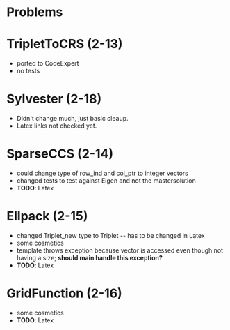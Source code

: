 # Problems

# TripletToCRS (2-13)
- ported to CodeExpert
- no tests

# Sylvester (2-18)
- Didn't change much, just basic cleaup.
- Latex links not checked yet.

# SparseCCS (2-14)
- could change type of row_ind and col_ptr to integer vectors
- changed tests to test against Eigen and not the mastersolution
- **TODO**: Latex

# Ellpack (2-15)
- changed Triplet_new type to Triplet -- has to be changed in Latex
- some cosmetics
- template throws exception because vector is accessed even though not having a size; **should main handle this exception?**
- **TODO**: Latex

# GridFunction (2-16)
- some cosmetics
- **TODO**: Latex